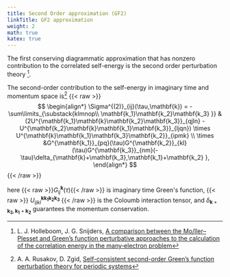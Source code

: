 ```yaml
---
title: Second Order approximation (GF2)
linkTitle: GF2 approximation
weight: 2
math: true
katex: true
---
```


The first conserving diagrammatic approximation that has nonzero contribution to the correlated self-energy is the second order perturbation theory [^holleboom].

The second-order contribution to the self-energy in imaginary time and momentum space is[^rusakov]
{{< raw >}}
$$
\begin{align*}
\Sigma^{(2)}_{ij}(\tau,\mathbf{k}) = -\sum\limits_{\substack{klmnop\\ \mathbf{k_1}\mathbf{k_2}\mathbf{k_3} }} & 
(2U^{\mathbf{k_1}\mathbf{k}\mathbf{k_2}\mathbf{k_3}}_{qjln} - U^{\mathbf{k_2}\mathbf{k}\mathbf{k_1}\mathbf{k_3}}_{ljqn})
\times U^{\mathbf{k}\mathbf{k_1}\mathbf{k_3}\mathbf{k_2}}_{ipmk}
\\ \times
 &G^{\mathbf{k_1}}_{pq}(\tau)G^{\mathbf{k_2}}_{kl}(\tau)G^{\mathbf{k_3}}_{nm}(-\tau)\delta_{\mathbf{k}+\mathbf{k_3},\mathbf{k_1}+\mathbf{k_2} },
\end{align*}
$$
{{< /raw >}}

here {{< raw >}}$G^\mathbf{k}_{ij}(\tau)${{< /raw >}} is imaginary time Green\'s function, 
{{< raw >}}
$U^{\mathbf{k}\mathbf{k_1}\mathbf{k_2}\mathbf{k_3}}_{ijkl}$
{{< /raw >}}
is the Coloumb interaction
tensor, and $\delta_{\mathbf{k}+\mathbf{k_3},\mathbf{k_1}+\mathbf{k_2} }$ guarantees the momentum conservation.



[^holleboom]: L. J. Holleboom, J. G. Snijders, [A comparison between the Mo/ller–Plesset and Green’s function perturbative approaches to the calculation of the correlation energy in the many‐electron problem](https://doi.org/10.1063/1.459578)
[^rusakov]: A. A. Rusakov,  D. Zgid, [Self-consistent second-order Green’s function perturbation theory for periodic systems](https://doi.org/10.1063/1.4940900)
